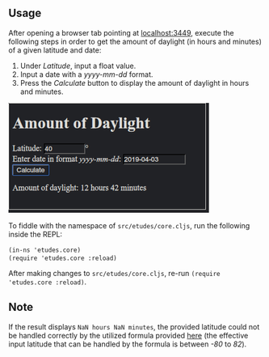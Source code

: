 Usage
-----

After opening a browser tab pointing at [localhost:3449](http://localhost:3449/), execute the
following steps in order to get the amount of daylight (in hours and minutes) of a given latitude
and date:

1. Under _Latitude_, input a float value.
2. Input a date with a _yyyy-mm-dd_ format.
3. Press the _Calculate_ button to display the amount of daylight in hours and minutes.

![image](/etudes-3-2/images/image.png)

To fiddle with the namespace of `src/etudes/core.cljs`, run the following inside the REPL:

```
(in-ns 'etudes.core)
(require 'etudes.core :reload)
```

After making changes to `src/etudes/core.cljs`, re-run `(require 'etudes.core :reload)`.


Note
----

If the result displays `NaN hours NaN minutes`, the provided latitude could not be handled correctly
by the utilized formula provided [here](http://mathforum.org/library/drmath/view/56478.html)
(the effective input latitude that can be handled by the formula is between _-80_ to _82_).
